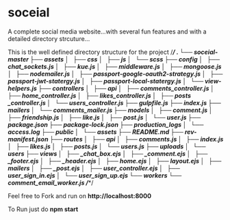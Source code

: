 # soceial
A complete social media website...with several fun features and with a detailed directory strcuture...

This is the well defined directory structure for the project
/*****/
.
└── soceial-master
    ├── assets
    │   ├── css
    │   ├── js
    │   └── scss
    ├── config
    │   ├── chat_sockets.js
    │   ├── kue.js
    │   ├── middleware.js
    │   ├── mongoose.js
    │   ├── nodemailer.js
    │   ├── passport-google-oauth2-strategy.js
    │   ├── passport-jwt-statergy.js
    │   ├── passport-local-statergy.js
    │   └── view-helpers.js
    ├── controllers
    │   ├── api
    │   ├── comments_controller.js
    │   ├── home_controller.js
    │   ├── likes_controller.js
    │   ├── posts _controller.js
    │   └── users_controller.js
    ├── gulpfile.js
    ├── index.js
    ├── mailers
    │   └── comments_mailer.js
    ├── models
    │   ├── comment.js
    │   ├── friendship.js
    │   ├── like.js
    │   ├── post.js
    │   └── user.js
    ├── package.json
    ├── package-lock.json
    ├── production_logs
    │   └── access.log
    ├── public
    │   └── assets
    ├── README.md
    ├── rev-manifest.json
    ├── routes
    │   ├── api
    │   ├── comments.js
    │   ├── index.js
    │   ├── likes.js
    │   ├── posts.js
    │   └── users.js
    ├── uploads
    │   └── users
    ├── views
    │   ├── _chat_box.ejs
    │   ├── _comment.ejs
    │   ├── _footer.ejs
    │   ├── _header.ejs
    │   ├── home.ejs
    │   ├── layout.ejs
    │   ├── mailers
    │   ├── _post.ejs
    │   ├── user_controller.ejs
    │   ├── user_sign_in.ejs
    │   └── user_sign_up.ejs
    └── workers
        └── comment_email_worker.js
/******/
        
Feel free to Fork and run on **http://localhost:8000**

To Run just do **npm start**
